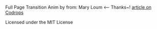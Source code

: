 Full Page Transition Anim by from:
Mary Loum <-- Thanks~! 
[article on Codrops](http://tympanus.net/codrops/?p=14783)

Licensed under the MIT License

